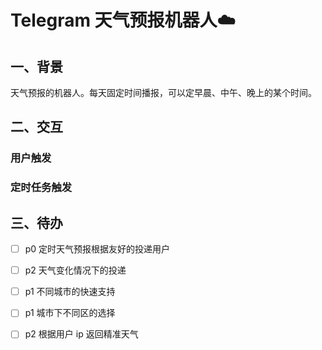 # Telegram 天气预报机器人☁️

## 一、背景
天气预报的机器人。每天固定时间播报，可以定早晨、中午、晚上的某个时间。

## 二、交互
### 用户触发


### 定时任务触发

## 三、待办
- [ ] p0 定时天气预报根据友好的投递用户
- [ ] p2 天气变化情况下的投递
- [ ] p1 不同城市的快速支持
- [ ] p1 城市下不同区的选择
- [ ] p2 根据用户 ip 返回精准天气


